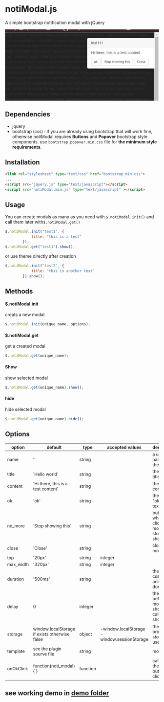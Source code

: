 # notiModal.js
A simple bootstrap notification modal with jQuery

![demo screenshot](/demo.jpg?raw=true "demo screenshot")

## Dependencies
- jquery
- bootstrap (css) : If you are already using bootstrap that will work fine, otherwise notiModal requires **Buttons** and **Popover** bootstrap style components. use ``bootstrap.popover.min.css`` file for **the minimum style requirements**.


## Installation
```html
<link rel="stylesheet" type="text/css" href="bootstrap.min.css">
...
<script src="jquery.js" type="text/javascript"></script>
<script src="notiModal.min.js" type="text/javascript" ></script>
```
## Usage
You can create modals as many as you need with ``$.notiModal.init()`` and call them later with``$.notiModal.get()``
```javascript
$.notiModal.init("test1", {
            title: "this is a test"
        });
$.notiModal.get("test1").show();
```
or use theme directly after creation 
```javascript
$.notiModal.init("test2", {
            title: "this is another test"
        }).show();
```
## Methods
#### $.notiModal.init

creats a new modal 
```javascript
$.notiModal.init(unique_name, options);
```
#### $.notiModal.get

get a created modal
```javascript
$.notiModal.get(unique_name);
```
#### Show

show selected modal
```javascript
$.notiModal.get(unique_name).show();
```
#### hide

hide selected modal
```javascript
$.notiModal.get(unique_name).hide();
```
## Options

| option    | default                                                 | type           | accepted values                                | description                                               | example                                             |
|-----------|---------------------------------------------------------|----------------|------------------------------------------------|-----------------------------------------------------------|-----------------------------------------------------|
| name      | ''                                                      | string         |                                                | a unique name for the modal                               | myModal01                                           |
| title     | 'Hello world'                                           | string         |                                                | the modal title                                           |                                                     |
| content   | 'Hi there, this is a test content'                      | string         |                                                | the modal content                                         |                                                     |
| ok        | 'ok'                                                    | string         |                                                | the modal "ok" button text                                |                                                     |
| no_more   | 'Stop showing this'                                     | string         |                                                | button text: when clicked the modal stops showing         |                                                     |
| close     | 'Close'                                                 | string         |                                                | closes the modal                                          |                                                     |
| top       | '20px'                                                  | string|integer |                                                | the modal top position                                    |                                                     |
| max_width | '320px'                                                 | string|integer |                                                | the modal max width                                       |                                                     |
| duration  | '500ms'                                                 | string         |                                                | the modal css animation duration                          |                                                     |
| delay     | 0                                                       | integer        |                                                | the delay before the modal was shown after calling show() |                                                     |
| storage   | window.localStorage if exists otherwise false           | object         | -window.localStorage  -  window.sessionStorage | the browser storage to use                                | window.sessionStorage                               |
| template  | see the plugin sourve file | string         |                                                | modal Html                                                |                                                     |
| onOkClick | function(noti_modal) {  }                               | function       |                                                | called after the "ok" button was clicked                  | function(noti_modal) { // code noti_modal.hide(); } |

## see working demo in [demo folder](/demo)
